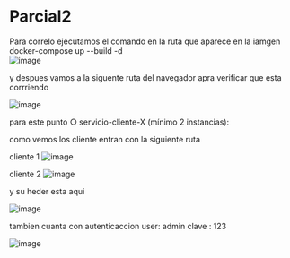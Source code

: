 # Parcial2

Para correlo ejecutamos el comando en la ruta que aparece en la iamgen 
docker-compose up --build -d   
![image](https://github.com/user-attachments/assets/82ab9501-e188-47f1-a7cd-64e1cfb0ad98)

y despues vamos a la siguente ruta del navegador apra verificar que esta corrriendo 

![image](https://github.com/user-attachments/assets/9baf1eae-6a72-4372-aa3b-de7ca3b85cad)



para este punto ○ servicio-cliente-X (mínimo 2 instancias):

como vemos los cliente entran con la siguiente ruta 

 cliente 1 ![image](https://github.com/user-attachments/assets/ecdd644e-f85c-4887-b8e4-8e0e223abb3f)

 cliente 2 ![image](https://github.com/user-attachments/assets/9b2b6cf7-5e4a-4ab9-8637-a36689efce80)

y su heder esta aqui 


![image](https://github.com/user-attachments/assets/ae684b11-3d1b-4db1-a1ff-bc7fe089f88f)


tambien cuanta con autenticaccion 
user: admin
clave : 123

![image](https://github.com/user-attachments/assets/59e32d17-094b-40a4-bdc5-bfc6869779fb)
